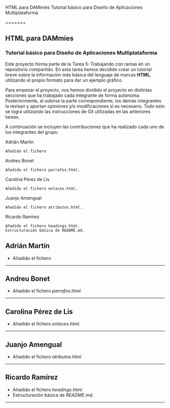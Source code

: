 HTML para DAMmies
Tutorial básico para Diseño de Aplicaciones Multiplataforma

=======
## HTML para DAMmies
### Tutorial básico para Diseño de Aplicaciones Multiplataforma

Este proyecto forma parte de la Tarea 5: Trabajando con ramas en un repositorio compartido. En esta tarea hemos decidido crear un tutorial breve sobre la información más básica del lenguaje de marcas **HTML**, utilizando el propio formato para dar un ejemplo gráfico.


Para empezar el proyecto, nos hemos dividido el proyecto en distintas secciones que ha trabajado cada integrante de forma autónoma. Posteriormente, al subirse la parte correspondiente, los demás integrantes la revisan y aportan opiniones y/o modificaciones si es necesario. Todo esto se logra utilizando las instrucciones de Git utilizadas en las anteriores tareas.

A continuación se incluyen las contribuciones que ha realizado cada uno de los integrantes del grupo.

Adrián Martín

    Añadido el fichero

Andreu Bonet

    Añadido el fichero parrafos.html.

Carolina Pérez de Lis

    Añadido el fichero enlaces.html.

Juanjo Amengual

    Añadido el fichero atributos.html.

Ricardo Ramírez

    Añadido el fichero headings.html.
    Estructuración básica de README.md.

## Adrián Martín
* Añadido el fichero
---
## Andreu Bonet
* Añadido el fichero *parrafos.html*.
---
## Carolina Pérez de Lis
* Añadido el fichero *enlaces.html*.
---
## Juanjo Amengual
* Añadido el fichero *atributos.html*
---
## Ricardo Ramírez
* Añadido el fichero *headings.html*.
* Estructuración básica de *README.md*.
------
